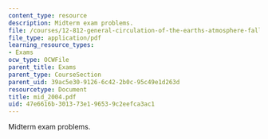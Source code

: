 ```yaml
---
content_type: resource
description: Midterm exam problems.
file: /courses/12-812-general-circulation-of-the-earths-atmosphere-fall-2005/47e6616b301373e196539c2eefca3ac1_mid_2004.pdf
file_type: application/pdf
learning_resource_types:
- Exams
ocw_type: OCWFile
parent_title: Exams
parent_type: CourseSection
parent_uid: 39ac5e30-9126-6c42-2b0c-95c49e1d263d
resourcetype: Document
title: mid_2004.pdf
uid: 47e6616b-3013-73e1-9653-9c2eefca3ac1
---
```

Midterm exam problems.

